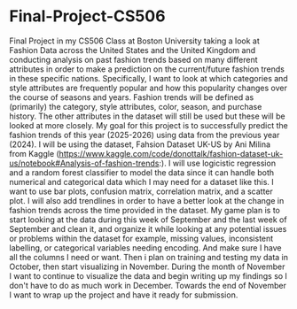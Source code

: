 # Final-Project-CS506
Final Project in my CS506 Class at Boston University taking a look at Fashion Data across the United States and the United Kingdom and conducting analysis on past fashion trends based on many different attributes in order to make a prediction on the current/future fashion trends in these specific nations. Specifically, I want to look at which categories and style attributes are frequently popular and how this popularity changes over the course of seasons and years. Fashion trends will be defined as (primarily) the category, style attributes, color, season, and purchase history. The other attributes in the dataset will still be used but these will be looked at more closely. 
My goal for this project is to successfully predict the fashion trends of this year (2025-2026) using data from the previous year (2024). I will be using the dataset, Fahsion Dataset UK-US by Ani Milina from Kaggle (https://www.kaggle.com/code/donottalk/fashion-dataset-uk-us/notebook#Analysis-of-fashion-trends:). I will use logicistic regression and a random forest classifier to model the data since it can handle both numerical and categorical data which I may need for a dataset like this. I want to use bar plots, confusion matrix, correlation matrix, and a scatter plot. I will also add trendlines in order to have a better look at the change in fashion trends across the time provided in the dataset.
My game plan is to start looking at the data during this week of September and the last week of September and clean it, and organize it while looking at any potential issues or problems within the dataset for example, missing values, inconsistent labelling, or categorical variables needing encoding. And make sure I have all the columns I need or want. Then i plan on training and testing my data in October, then start visualizing in November. During the month of November I want to continue to visualize the data and begin writing up my findings so I don't have to do as much work in December. Towards the end of November I want to wrap up the project and have it ready for submission. 
